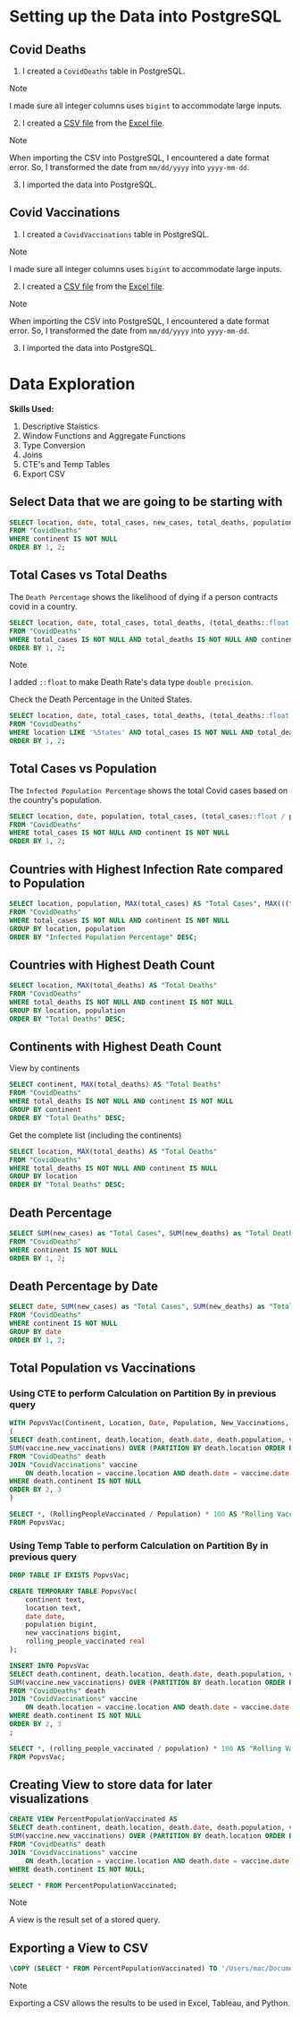 # Setting up the Data into PostgreSQL

## Covid Deaths
1. I created a ```CovidDeaths``` table in PostgreSQL.

> [!NOTE]
> I made sure all integer columns uses ```bigint``` to accommodate large inputs.

2. I created a [CSV file](/datasets/covid_deaths.csv) from the [Excel file](/datasets/covid_deaths.xlsx).

> [!NOTE]
> When importing the CSV into PostgreSQL, I encountered a date format error. So, I transformed the date from ```mm/dd/yyyy``` into ```yyyy-mm-dd```.

3. I imported the data into PostgreSQL.

## Covid Vaccinations
1. I created a ```CovidVaccinations``` table in PostgreSQL.

> [!NOTE]
> I made sure all integer columns uses ```bigint``` to accommodate large inputs.

2. I created a [CSV file](/datasets/covid_vaccinations.csv) from the [Excel file](/datasets/covid_vaccinations.xlsx).

> [!NOTE]
> When importing the CSV into PostgreSQL, I encountered a date format error. So, I transformed the date from ```mm/dd/yyyy``` into ```yyyy-mm-dd```.

3. I imported the data into PostgreSQL.

# Data Exploration
**Skills Used:**
1. Descriptive Staistics
2. Window Functions and Aggregate Functions
3. Type Conversion
4. Joins
5. CTE's and Temp Tables
6. Export CSV

## Select Data that we are going to be starting with
```sql
SELECT location, date, total_cases, new_cases, total_deaths, population
FROM "CovidDeaths"
WHERE continent IS NOT NULL
ORDER BY 1, 2;
```

## Total Cases vs Total Deaths
The ```Death Percentage``` shows the likelihood of dying if a person contracts covid in a country.

```sql
SELECT location, date, total_cases, total_deaths, (total_deaths::float / total_cases::float) * 100 AS "Death Percentage" 
FROM "CovidDeaths"
WHERE total_cases IS NOT NULL AND total_deaths IS NOT NULL AND continent IS NOT NULL
ORDER BY 1, 2;
```
> [!NOTE]
> I added ```::float``` to make Death Rate's data type ```double precision```.

Check the Death Percentage in the United States.
```sql
SELECT location, date, total_cases, total_deaths, (total_deaths::float / total_cases::float) * 100 AS "Death Percentage" 
FROM "CovidDeaths"
WHERE location LIKE '%States' AND total_cases IS NOT NULL AND total_deaths IS NOT NULL AND continent IS NOT NULL
ORDER BY 1, 2;
```

## Total Cases vs Population
The ```Infected Population Percentage``` shows the total Covid cases based on the country's population.

```sql
SELECT location, date, population, total_cases, (total_cases::float / population::float) * 100 AS "Infected Population Percentage" 
FROM "CovidDeaths"
WHERE total_cases IS NOT NULL AND continent IS NOT NULL
ORDER BY 1, 2;
```

## Countries with Highest Infection Rate compared to Population
```sql
SELECT location, population, MAX(total_cases) AS "Total Cases", MAX(((total_cases::float / population::float))) * 100 AS "Infected Population Percentage" 
FROM "CovidDeaths"
WHERE total_cases IS NOT NULL AND continent IS NOT NULL
GROUP BY location, population
ORDER BY "Infected Population Percentage" DESC;
```

## Countries with Highest Death Count
```sql
SELECT location, MAX(total_deaths) AS "Total Deaths"
FROM "CovidDeaths"
WHERE total_deaths IS NOT NULL AND continent IS NOT NULL
GROUP BY location, population
ORDER BY "Total Deaths" DESC;
```


## Continents with Highest Death Count
View by continents
```sql
SELECT continent, MAX(total_deaths) AS "Total Deaths"
FROM "CovidDeaths"
WHERE total_deaths IS NOT NULL AND continent IS NOT NULL
GROUP BY continent
ORDER BY "Total Deaths" DESC;
```

Get the complete list (including the continents)
```sql
SELECT location, MAX(total_deaths) AS "Total Deaths"
FROM "CovidDeaths"
WHERE total_deaths IS NOT NULL AND continent IS NULL
GROUP BY location
ORDER BY "Total Deaths" DESC;
```

## Death Percentage
```sql
SELECT SUM(new_cases) as "Total Cases", SUM(new_deaths) as "Total Deaths", SUM(new_deaths)/SUM(new_cases) * 100 AS "Death Percentage"
FROM "CovidDeaths"
WHERE continent IS NOT NULL
ORDER BY 1, 2;
```

## Death Percentage by Date
```sql
SELECT date, SUM(new_cases) as "Total Cases", SUM(new_deaths) as "Total Deaths", SUM(new_deaths)/SUM(new_cases) * 100 AS "Death Percentage"
FROM "CovidDeaths"
WHERE continent IS NOT NULL
GROUP BY date
ORDER BY 1, 2;
```

## Total Population vs Vaccinations

### Using CTE to perform Calculation on Partition By in previous query
```sql
WITH PopvsVac(Continent, Location, Date, Population, New_Vaccinations, RollingPeopleVaccinated) AS
(
SELECT death.continent, death.location, death.date, death.population, vaccine.new_vaccinations,
SUM(vaccine.new_vaccinations) OVER (PARTITION BY death.location ORDER BY death.location, death.date) AS "Rolling People Vaccinated"
FROM "CovidDeaths" death
JOIN "CovidVaccinations" vaccine
    ON death.location = vaccine.location AND death.date = vaccine.date
WHERE death.continent IS NOT NULL
ORDER BY 2, 3
)

SELECT *, (RollingPeopleVaccinated / Population) * 100 AS "Rolling Vaccination Percentage"
FROM PopvsVac;
```

### Using Temp Table to perform Calculation on Partition By in previous query
```sql
DROP TABLE IF EXISTS PopvsVac;

CREATE TEMPORARY TABLE PopvsVac(
    continent text,
    location text,
    date date,
    population bigint,
    new_vaccinations bigint,
    rolling_people_vaccinated real
);

INSERT INTO PopvsVac
SELECT death.continent, death.location, death.date, death.population, vaccine.new_vaccinations,
SUM(vaccine.new_vaccinations) OVER (PARTITION BY death.location ORDER BY death.location, death.date) AS "Rolling People Vaccinated"
FROM "CovidDeaths" death
JOIN "CovidVaccinations" vaccine
    ON death.location = vaccine.location AND death.date = vaccine.date
WHERE death.continent IS NOT NULL
ORDER BY 2, 3
;

SELECT *, (rolling_people_vaccinated / population) * 100 AS "Rolling Vaccination Percentage"
FROM PopvsVac;
```

## Creating View to store data for later visualizations
```sql
CREATE VIEW PercentPopulationVaccinated AS
SELECT death.continent, death.location, death.date, death.population, vaccine.new_vaccinations,
SUM(vaccine.new_vaccinations) OVER (PARTITION BY death.location ORDER BY death.location, death.date) AS "Rolling People Vaccinated"
FROM "CovidDeaths" death
JOIN "CovidVaccinations" vaccine
    ON death.location = vaccine.location AND death.date = vaccine.date
WHERE death.continent IS NOT NULL;

SELECT * FROM PercentPopulationVaccinated;
```

> [!NOTE]
> A view is the result set of a stored query.

## Exporting a View to CSV
```sql
\COPY (SELECT * FROM PercentPopulationVaccinated) TO '/Users/mac/Documents/github/analytics-portfolio/projects/covid/covid_percentpopulationvaccinated.csv' DELIMITER ',' CSV HEADER;
```

> [!NOTE]
> Exporting a CSV allows the results to be used in Excel, Tableau, and Python.